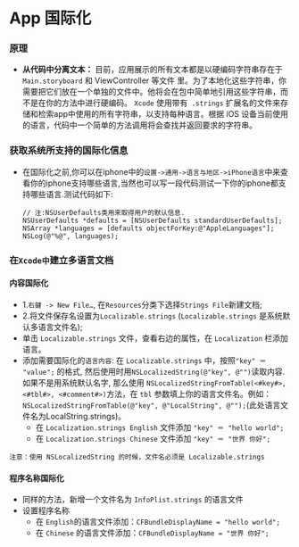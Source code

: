 # App 国际化

### 原理

*   **从代码中分离文本：**
目前，应用展示的所有文本都是以硬编码字符串存在于`Main.storyboard` 和 ViewController 等文件 里。为了本地化这些字符串，你需要把它们放在一个单独的文件中。他将会在包中简单地引用这些字符串，而不是在你的方法中进行硬编码。
`Xcode` 使用带有` .strings` 扩展名的文件来存储和检索app中使用的所有字符串，以支持每种语言。根据 iOS 设备当前使用的语言，代码中一个简单的方法调用将会查找并返回要求的字符串。

### 获取系统所支持的国际化信息

*   在国际化之前,你可以在iphone中的`设置->通用->语言与地区->iPhone语言`中来查看你的iphone支持哪些语言,当然也可以写一段代码测试一下你的iphone都支持哪些语言.测试代码如下:
    ```ObjC
    // 注:NSUserDefaults类用来取得用户的默认信息.
    NSUserDefaults *defaults = [NSUserDefaults standardUserDefaults];
    NSArray *languages = [defaults objectForKey:@"AppleLanguages"];
    NSLog(@"%@", languages);

    ```

### 在`Xcode中`建立多语言文档
#### 内容国际化
*   1.`右鍵 -> New File…`, 在`Resources`分类下选择`Strings File`新建文档;
*   2.将文件保存名设置为`Localizable.strings` (`Localizable.strings` 是系统默认多语言文件名);
*   单击 `Localizable.strings` 文件，查看右边的属性，在 `Localization` 栏添加语言。
*   添加需要国际化的`语言内容`:
    在 `Localizable.strings` 中，按照`"key" ＝ "value";` 的格式, 然后使用时用`NSLocalizedString(@"key", @"")`读取内容. 如果不是用系统默认名字, 那么使用 `NSLocalizedStringFromTable(<#key#>, <#tbl#>, <#comment#>)`方法，在 `tbl` 参数填上你的语言文件名。例如：``NSLocalizedStringFromTable(@"key", @"LocalString", @"");``(此处语言文件名为LocalString.strings)。
    *   在 `Localization.strings English` 文件添加 `"key" ＝ "hello world";`
    *   在 `Localization.strings Chinese` 文件添加 `"key" ＝ "世界 你好";`

```ObjC
注意：使用 NSLocalizedString 的时候，文件名必须是 Localizable.strings
```



#### 程序名称国际化
*   同样的方法，新增一个文件名为 `InfoPlist.strings` 的语言文件
*   设置程序名称
    *   在 `English`的语言文件添加：`CFBundleDisplayName = "hello world";`
    *   在 `Chinese` 的语言文件添加：`CFBundleDisplayName = "世界 你好";`
